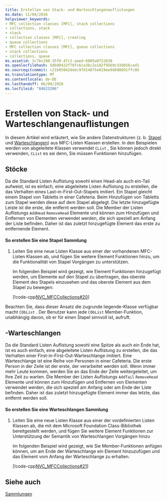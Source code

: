 ```yaml
---
title: Erstellen von Stack- und Warteschlangenauflistungen
ms.date: 11/04/2016
helpviewer_keywords:
- MFC collection classes [MFC], stack collections
- collections, stack
- stack
- collection classes [MFC], creating
- queue collections
- MFC collection classes [MFC], queue collections
- stack collections
- collections, queue
ms.assetid: 3c7bc198-35f0-4fc3-aaed-6005a0f22638
ms.openlocfilehash: 5db90422f78fc6ca3bc2a182f9569c33db56cad1
ms.sourcegitcommit: c21b05042debc97d14875e019ee9d698691ffc0b
ms.translationtype: MT
ms.contentlocale: de-DE
ms.lasthandoff: 06/09/2020
ms.locfileid: "84623206"
---
```

# <a name="creating-stack-and-queue-collections"></a>Erstellen von Stack- und Warteschlangenauflistungen

In diesem Artikel wird erläutert, wie Sie andere Datenstrukturen (z. b. [Stapel](#_core_stacks) und [Warteschlangen](#_core_queues)) aus MFC-Listen Klassen erstellen. In den Beispielen werden von abgeleitete Klassen verwendet `CList` , Sie können jedoch direkt verwenden, `CList` es sei denn, Sie müssen Funktionen hinzufügen.

## <a name="stacks"></a><a name="_core_stacks"></a>Stöcke

Da die Standard Listen Auflistung sowohl einen Head-als auch ein-Tail aufweist, ist es einfach, eine abgeleitete Listen Auflistung zu erstellen, die das Verhalten eines Last-in-First-Out-Stapels imitiert. Ein Stapel gleicht einem Stapel von Tabletts in einer Cafeteria. Beim Hinzufügen von Tabletts zum Stapel werden diese auf dem Stapel abgelegt. Die letzte hinzugefügte Leiste ist die erste, die entfernt werden soll. Die Member der Listen Auflistungs `AddHead` `RemoveHead` Elemente und können zum Hinzufügen und Entfernen von Elementen verwendet werden, die sich speziell am Anfang der Liste befinden. Daher ist das zuletzt hinzugefügte Element das erste zu entfernende Element.

#### <a name="to-create-a-stack-collection"></a>So erstellen Sie eine Stapel Sammlung

1. Leiten Sie eine neue Listen Klasse aus einer der vorhandenen MFC-Listen Klassen ab, und fügen Sie weitere Element Funktionen hinzu, um die Funktionalität von Stapel Vorgängen zu unterstützen.

   Im folgenden Beispiel wird gezeigt, wie Element Funktionen hinzugefügt werden, um Elemente auf den Stapel zu übertragen, das oberste Element des Stapels einzusehen und das oberste Element aus dem Stapel zu bewegen:

   [!code-cpp[NVC_MFCCollections#20](codesnippet/cpp/creating-stack-and-queue-collections_1.h)]

Beachten Sie, dass dieser Ansatz die zugrunde liegende-Klasse verfügbar macht `CObList` . Der Benutzer kann jede `CObList` Member-Funktion, unabhängig davon, ob er für einen Stapel sinnvoll ist, aufruft.

## <a name="queues"></a><a name="_core_queues"></a>-Warteschlangen

Da die Standard Listen Auflistung sowohl eine Spitze als auch ein Ende hat, ist es auch einfach, eine abgeleitete Listen Auflistung zu erstellen, die das Verhalten einer First-in-First-Out-Warteschlange imitiert. Eine Warteschlange ist eine Reihe von Personen in einer Cafeteria. Die erste Person in der Zeile ist der erste, der verarbeitet werden soll. Wenn immer mehr Leute kommen, werden Sie an das Ende der Zeile weitergeleitet, um Ihre Zeit zu warten. Die Member der Listen Auflistungs `AddTail` `RemoveHead` Elemente und können zum Hinzufügen und Entfernen von Elementen verwendet werden, die sich speziell am Anfang oder am Ende der Liste befinden. Daher ist das zuletzt hinzugefügte Element immer das letzte, das entfernt werden soll.

#### <a name="to-create-a-queue-collection"></a>So erstellen Sie eine Warteschlangen Sammlung

1. Leiten Sie eine neue Listen Klasse aus einer der vordefinierten Listen Klassen ab, die mit dem Microsoft Foundation Class-Bibliothek bereitgestellt werden, und fügen Sie weitere Element Funktionen zur Unterstützung der Semantik von Warteschlangen Vorgängen hinzu

   Im folgenden Beispiel wird gezeigt, wie Sie Member-Funktionen anfügen können, um am Ende der Warteschlange ein Element hinzuzufügen und das Element vom Anfang der Warteschlange zu erhalten.

   [!code-cpp[NVC_MFCCollections#21](codesnippet/cpp/creating-stack-and-queue-collections_2.h)]

## <a name="see-also"></a>Siehe auch

[Sammlungen](collections.md)
